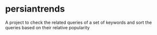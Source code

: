 # persiantrends
A project to check the related queries of a set of keywords and sort the queries based on their relative popularity
